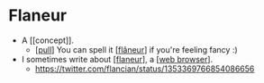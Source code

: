 # Flaneur

- A [[concept]].
  - [[pull]] You can spell it [[flâneur]] if you're feeling fancy :)
- I sometimes write about [[flaneur]], a [[web browser]].
  - https://twitter.com/flancian/status/1353369766854086656



[//begin]: # "Autogenerated link references for markdown compatibility"
[pull]: pull "Pull"
[flâneur]: flâneur "Flâneur"
[flaneur]: flaneur "Flaneur"
[web browser]: web-browser "Web Browser"
[//end]: # "Autogenerated link references"